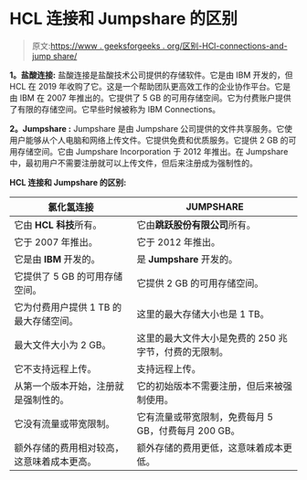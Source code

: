 # HCL 连接和 Jumpshare 的区别

> 原文:[https://www . geeksforgeeks . org/区别-HCl-connections-and-jump share/](https://www.geeksforgeeks.org/difference-between-hcl-connections-and-jumpshare/)

**1。盐酸连接:**
盐酸连接是盐酸技术公司提供的存储软件。它是由 IBM 开发的，但 HCL 在 2019 年收购了它。这是一个帮助团队更高效工作的企业协作平台。它是由 IBM 在 2007 年推出的。它提供了 5 GB 的可用存储空间。它为付费账户提供了有限的存储空间。它早些时候被称为 IBM Connections。

**2。Jumpshare :**
Jumpshare 是由 Jumpshare 公司提供的文件共享服务。它使用户能够从个人电脑和网络上传文件。它提供免费和优质服务。它提供 2 GB 的可用存储空间。它由 Jumpshare Incorporation 于 2012 年推出。在 Jumpshare 中，最初用户不需要注册就可以上传文件，但后来注册成为强制性的。

**HCL 连接和 Jumpshare 的区别:**

<center>

| 氯化氢连接 | JUMPSHARE |
| --- | --- |
| 它由 **HCL 科技**所有。 | 它由**跳跃股份有限公司**所有。 |
| 它于 2007 年推出。 | 它于 2012 年推出。 |
| 它是由 **IBM** 开发的。 | 是 **Jumpshare** 开发的。 |
| 它提供了 5 GB 的可用存储空间。 | 它提供 2 GB 的可用存储空间。 |
| 它为付费用户提供 1 TB 的最大存储空间。 | 这里的最大存储大小也是 1 TB。 |
| 最大文件大小为 2 GB。 | 这里的最大文件大小是免费的 250 兆字节，付费的无限制。 |
| 它不支持远程上传。 | 支持远程上传。 |
| 从第一个版本开始，注册就是强制性的。 | 它的初始版本不需要注册，但后来被强制使用。 |
| 它没有流量或带宽限制。 | 它有流量或带宽限制，免费每月 5 GB，付费每月 200 GB。 |
| 额外存储的费用相对较高，这意味着成本更高。 | 额外存储的费用更低，这意味着成本更低。 |

</center>